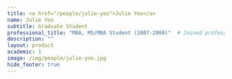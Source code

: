 ```yaml
---
title: <a href="/people/julie-yoo">Julie Yoo</a>
name: Julie Yoo
subtitle: Graduate Student
professional_title: "MBA, MS/MBA Student (2007-2008)"  # Joined professional titles
description: ""
layout: product
academic: 1
image: /img/people/julie-yoo.jpg
hide_footer: true
---
```

